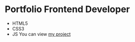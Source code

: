 # Portfolio Frontend Developer
- HTML5
- CSS3
- JS
You can view  [my project](https://thealexday.github.io/brand/)
